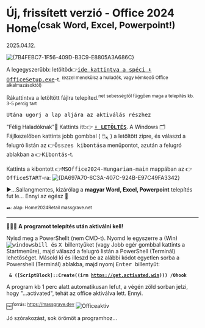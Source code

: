 # Új, frissített verzió - Office 2024 Home<sup>(csak Word, Excel, Powerpoint!)</sup>
2025.04.12.

![{7B4FEBC7-1F56-409D-B3C9-E8805A3A686C}](https://github.com/user-attachments/assets/bcf6fb18-291a-4bf1-93ab-914437da505e)

A legegyszerűbb: letöltöd👉<a href="https://c2rsetup.officeapps.live.com/c2r/download.aspx?ProductreleaseID=Home2024Retail&platform=x64&language=hu-hu&version=O16GA"><tt>ide kattintva a spéci ⬇️ OfficeSetup.exe</tt></a>-t. 
<sup>(ezzel menekülsz a hulladék, vagy kémkedő Office alkalmazásoktól)</sup> 

Rákattintva a letöltött fájlra telepíted.<sup>net sebességtől függően maga a telepítés kb. 3-5 percig tart</sup>

<tt>Utána ugorj a lap aljára az aktiválás részhez</tt>

"Félig Haladóknak"🙌 Kattints itt:👉 
<a href="https://github.com/mondomata/MS-Office2024-HUNGARIAN/archive/refs/heads/main.zip"><b><tt>⬇️ LETÖLTÉS</tt></b></a>. A Windows 🗂️Fájlkezelőben kattints jobb gombbal ( 🖱️<sub>↖️</sub> ) a letöltött zipre, és válaszd a felugró listán az 👉<tt>Összes kibontása</tt> menüpontot, azután a felugró ablakban a 👉<tt>Kibontás</tt>-t. 

Kattints a kibontott 👉<tt>MSOffice2024-Hungarian-main</tt> mappában az 👉<tt>OfficeSTART</tt>-ra:
![{DA697A70-6C3A-407C-924B-E97C49FA3342}](https://github.com/user-attachments/assets/05d14ed1-2c38-40f5-91c2-eaf0448005a1)



▶️...Sallangmentes, kizárólag a <b>magyar Word, Excel, Powerpoint</b> telepítés fut le... 
Ennyi az egész 🥳

<sup>✒️: alap: Home2024Retail massgrave.net</sup>
**********

&#128294;&#128294;&#128294;
<b>A programot telepítés után aktiválni kell!</b>


Nyisd meg a PowerShellt (nem CMD-t).  Nyomd le egyszerre a (Win) <kbd>![windowsbill](https://github.com/user-attachments/assets/59c9e0ed-b6d5-4797-9d13-dc078c2245b2) </kbd> és <kbd> X </kbd> billentyűket (vagy Jobb egér gombbal kattints a Startmenüre), majd válaszd a felugró listán a PowerShell (Terminál) lehetőséget.
Másold ki és illeszd be az alábbi kódot egyetlen sorba a Powershell (Terminál) ablakba, majd nyomj <kbd> Enter </kbd> billentyűt: 
 
 <b><code> & ([ScriptBlock]::Create((irm https://get.activated.win))) /Ohook
</code></b>
 
A program kb 1 perc alatt automatikusan lefut, a végén zöld sorban jelzi, hogy "...activated", tehát az office aktiválva lett. Ennyi.

🆓<sup>forrás: https://massgrave.dev</sup>
![Officeaktiv](https://github.com/user-attachments/assets/c7b016c4-276a-4ab6-a702-1c1779dfc084)


Jó szórakozást, sok örömöt a programhoz...
